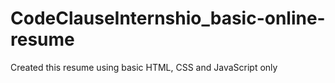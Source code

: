 # CodeClauseInternshio_basic-online-resume
Created this resume using basic HTML, CSS and JavaScript only
